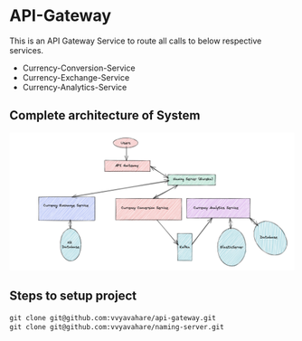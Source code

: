 # API-Gateway

This is an API Gateway Service to route all calls to below respective services.

* Currency-Conversion-Service
* Currency-Exchange-Service
* Currency-Analytics-Service

## Complete architecture of System

![](./src/main/resources/architecture.png)


## Steps to setup project

```shell
git clone git@github.com:vvyavahare/api-gateway.git
git clone git@github.com:vvyavahare/naming-server.git

```